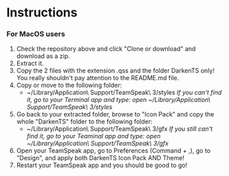 # Instructions

### For MacOS users
1. Check the repository above and click "Clone or download" and download as a zip\.
2. Extract it\.
3. Copy the 2 files with the extension \.qss and the folder DarkenTS only\! You really shouldn't pay attention to the README\.md file\.
4. Copy or move to the following folder:
	* ~/Library/Application\\ Support/TeamSpeak\\ 3/styles
   *If you can't find it, go to your Terminal app and type: open ~/Library/Application\\ Support/TeamSpeak\\ 3/styles*
5. Go back to your extracted folder, browse to "Icon Pack" and copy the whole "DarkenTS" folder to the following folder:
	* ~/Library/Application\\ Support/TeamSpeak\\ 3/gfx
   *If you still can't find it, go to your Teaminal app and type: open ~/Library/Application\\ Support/TeamSpeak\\ 3/gfx*
6. Open your TeamSpeak app, go to Preferences \(Command \+ ,\), go to "Design", and apply both DarkenTS Icon Pack AND Theme\!
7. Restart your TeamSpeak app and you should be good to go\!
